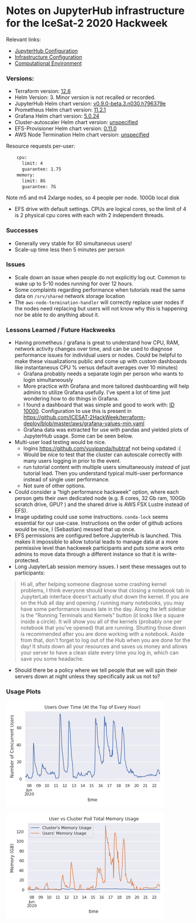 # Notes on JupyterHub infrastructure for the IceSat-2 2020 Hackweek

Relevant links:
- [JupyterHub Configuration](https://github.com/ICESAT-2HackWeek/jupyterhub-2020)
- [Infrastructure Configuration](https://github.com/ICESAT-2HackWeek/terraform-deploy/tree/master)
- [Computational Environment](https://github.com/ICESAT-2HackWeek/jupyter-image-2020 )

### Versions:
- Terraform version: [12.6](https://github.com/ICESAT-2HackWeek/terraform-deploy/blob/master/aws/main.tf#L2)
- Helm Version: 3. Minor version is not recalled or recorded.
- JupyterHub Helm chart version: [v0.9.0-beta.3.n030.h796379e](https://github.com/ICESAT-2HackWeek/jupyterhub-2020/blob/staging/hub/requirements.yaml)
- Prometheus Helm chart version: [11.2.1](https://github.com/ICESAT-2HackWeek/terraform-deploy/blob/master/aws/monitoring.tf#L25)
- Grafana Helm chart version: [5.0.24](https://github.com/ICESAT-2HackWeek/terraform-deploy/blob/master/aws/monitoring.tf#L44)
- Cluster-autoscaler Helm chart version: [unspecified](https://github.com/ICESAT-2HackWeek/terraform-deploy/blob/master/aws/autoscaler.tf#L68)
- EFS-Provisioner Helm chart version: [0.11.0](https://github.com/ICESAT-2HackWeek/terraform-deploy/blob/master/aws/efs.tf#L53)
- AWS Node Termination Helm chart version: [unspecified](https://github.com/ICESAT-2HackWeek/terraform-deploy/blob/master/aws/aws-node-termination-handler.tf#L10)

Resource requests per-user:
```
    cpu:
      limit: 4
      guarantee: 1.75
    memory:
      limit: 8G
      guarantee: 7G
```

Note m5 and m4 2xlarge nodes, so 4 people per node. 100Gb local disk
+ EFS drive with default settings. CPUs are logical cores, so the
limit of 4 is 2 physical cpu cores with each with 2 independent
threads.

### Successes
- Generally very stable for 80 simultaneous users! 
- Scale-up time less then 5 minutes per person

### Issues
- Scale down an issue when people do not explicitly log out. Common
to wake up to 5-10 nodes running for over 12 hours. 
- Some complaints regarding performance when tutorials read the same
data on `/srv/shared` network storage location
- The `aws-node-termination-handler` will correctly replace user
nodes if the nodes need replacing but users will not know why this is
happening nor be able to do anything about it.

### Lessons Learned / Future Hackweeks

- Having prometheus / grafana is great to understand how CPU, RAM,
network activity changes over time, and can be used to diagnose
performance issues for individual users or nodes. Could be helpful to
make these visualizations public and come up with custom dashboards 
like instantaneous CPU % versus default averages over 10 minutes)
  - Grafana probably needs a separate login per person who wants to
  login simultaneously
  - More practice with Grafana and more tailored dashboarding will
  help admins to utilize Grafana usefully. I’ve spent a lot of time
  just wondering how to do things in Grafana.
  - I found a dashboard that was simple and good to work with:
  [ID 10000](https://grafana.com/grafana/dashboards/10000).
  Configuration to use this is present in
  https://github.com/ICESAT-2HackWeek/terraform-deploy/blob/master/aws/grafana-values-min.yaml
  - Grafana data was extracted for use with pandas and yielded
  plots of JupyterHub usage. Some can be seen below.
- Multi-user load testing would be nice.
  - logins https://github.com/yuvipanda/hubtraf not being updated :( 
  - Would be nice to test that the cluster can autoscale correctly
  with many users logging in prior to the event.
  - run tutorial content with multiple users simultaneously *instead*
  of just tutorial lead. Then you understand typical multi-user
  performance instead of single user performance.
  - Not sure of other options.
- Could consider a “high performance hackweek” option, where each
person gets their own dedicated node (e.g. 8 cores, 32 Gb ram, 100Gb
scratch drive, GPU? ) and the shared drive is AWS FSX Lustre instead
of EFS).
- Image updating could use some instructions. `conda-lock` seems
essential for our use-case. Instructions on the order of github
actions would be nice, I (Sebastian) messed that up once.
- EFS permissions are configured before JupyterHub is launched. This
makes it impossible to allow tutorial leads to manage data at a more
permissive level than hackweek participants and puts some work onto
admins to move data through a different instance so that it is
write-protected.
- Long JupyterLab session memory issues. I sent these messages out
to participants:

> Hi all, after helping someone diagnose some crashing kernel
problems, I think everyone should know that closing a notebook tab in
JupyterLab interface doesn't actually shut down the kernel. If you
are on the Hub all day and opening / running many notebooks, you may
have some performance issues late in the day.
> Along the left sidebar is the "Running Terminals and Kernels"
button (it looks like a square inside a circle). It will show you all
of the kernels (probably one per notebook that you've opened) that
are running. Shutting those down is recommended after you are done
working with a notebook.
> Aside from that, don't forget to log out of the Hub when you are
done for the day! It shuts down all your resources and saves us money
and allows your server to have a clean slate every time you log in,
which can save you some headache.
- Should there be a policy where we tell people that we will spin
their servers down at night unless they specifically ask us not to?

### Usage Plots

![IceSat-2 Hackweek Users over Time](icesat_2_hackweek_users_over_time.png)

![IceSat-2 Hackweek Memory Usage over Time](icesat_2_hackweek_memory_usage_comparison.png)
